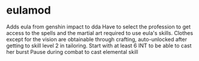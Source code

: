 # eulamod
Adds eula from genshin impact to dda
Have to select the profession to get access to the spells and the martial art required to use eula's skills. Clothes except for the vision are obtainable through crafting, auto-unlocked after getting to skill level 2 in tailoring.
Start with at least 6 INT to be able to cast her burst
Pause during combat to cast elemental skill
